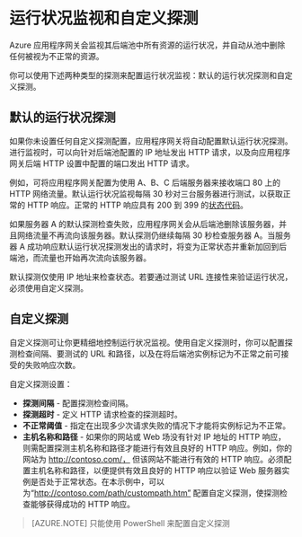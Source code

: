 <properties 
   pageTitle="使用 Azure 资源管理器 配置应用程序网关以进行自定义探测 | Azure"
   description="本页提供有关使用 Azure 资源管理器 配置应用程序网关自定义探测的说明"
   documentationCenter="na"
   services="application-gateway"
   authors="joaoma"
   manager="carmonm"
   editor="tysonn"/>
<tags 
   ms.service="application-gateway"
   ms.date="11/24/2015"
   wacn.date="03/18/2016"/>

# 运行状况监视和自定义探测 


Azure 应用程序网关会监视其后端池中所有资源的运行状况，并自动从池中删除任何被视为不正常的资源。

你可以使用下述两种类型的探测来配置运行状况监视：默认的运行状况探测和自定义探测。

## 默认的运行状况探测

如果你未设置任何自定义探测配置，应用程序网关将自动配置默认运行状况探测。进行监视时，可以向针对后端池配置的 IP 地址发出 HTTP 请求，以及向应用程序网关后端 HTTP 设置中配置的端口发出 HTTP 请求。

例如，可将应用程序网关配置为使用 A、B、C 后端服务器来接收端口 80 上的 HTTP 网络流量。默认运行状况监视每隔 30 秒对三台服务器进行测试，以获取正常的 HTTP 响应。正常的 HTTP 响应具有 200 到 399 的[状态代码](https://msdn.microsoft.com/zh-cn/library/aa287675.aspx)。

如果服务器 A 的默认探测检查失败，应用程序网关会从后端池删除该服务器，并且网络流量不再流向该服务器。默认探测仍继续每隔 30 秒检查服务器 A。当服务器 A 成功响应默认运行状况探测发出的请求时，将变为正常状态并重新加回到后端池，而流量也开始再次流向该服务器。

默认探测仅使用 IP 地址来检查状态。若要通过测试 URL 连接性来验证运行状况，必须使用自定义探测。


## 自定义探测 

自定义探测可让你更精细地控制运行状况监视。使用自定义探测时，你可以配置探测检查间隔、要测试的 URL 和路径，以及在将后端池实例标记为不正常之前可接受的失败响应次数。


自定义探测设置：

- **探测间隔** - 配置探测检查间隔。
- **探测超时** - 定义 HTTP 请求检查的探测超时。
- **不正常阈值** - 指定在出现多少次请求失败的情况下才能将实例标记为不正常。  
- **主机名称和路径** - 如果你的网站或 Web 场没有针对 IP 地址的 HTTP 响应，则需配置探测主机名称和路径才能进行有效且良好的 HTTP 响应。例如，你的网站为 http://contoso.com/， 但该网站不能进行有效的 HTTP 响应。必须配置主机名称和路径，以便提供有效且良好的 HTTP 响应以验证 Web 服务器实例是否处于正常状态。在本示例中，可以为“http://contoso.com/path/custompath.htm” 配置自定义探测，使探测检查能够获得成功的 HTTP 响应。 



>[AZURE.NOTE] 只能使用 PowerShell 来配置自定义探测

<!---HONumber=Mooncake_0307_2016-->
